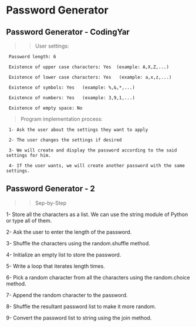# Password Generator

## Password Generator - CodingYar

>> User settings:

     Password length: 6

     Existence of upper case characters: Yes  (example: A,X,Z,...)

     Existence of lower case characters: Yes   (example: a,x,z,...)

     Existence of symbols: Yes   (example: %,&,*,...)

     Existence of numbers: Yes   (example: 3,9,1,...)

     Existence of empty space: No

> Program implementation process:

     1- Ask the user about the settings they want to apply
     
     2- The user changes the settings if desired
     
     3- We will create and display the password according to the said settings for him.
     
     4- If the user wants, we will create another password with the same settings.






## Password Generator - 2

>> Sep-by-Step

 1- Store all the characters as a list. We can use the string module of Python or type all of them.
 
 2- Ask the user to enter the length of the password.
 
 3- Shuffle the characters using the random.shuffle method.
 
 4- Initialize an empty list to store the password.
 
 5- Write a loop that iterates length times.
 
 6- Pick a random character from all the characters using the random.choice method.
 
 7- Append the random character to the password.
 
 8- Shuffle the resultant password list to make it more random.
 
 9- Convert the password list to string using the join method.
